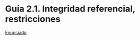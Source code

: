 # Guia 2.1. Integridad referencial, restricciones 

[Enunciado](https://docs.google.com/document/d/12QhaWISvxIoM3mXqi6126vZ2lW1Vozb0/preview)
